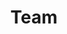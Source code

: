 ---
title: "Team"
description: Beskrivelse af hvad siden handler om.
eleventyNavigation:
  title: Team
  order: 5
---